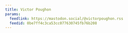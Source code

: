 ```yaml
---
title: Victor Poughon
params:
  feedlink: https://mastodon.social/@victorpoughon.rss
  feedid: 0be7ff4c3ca53cc077630745fb76b208
---
```

